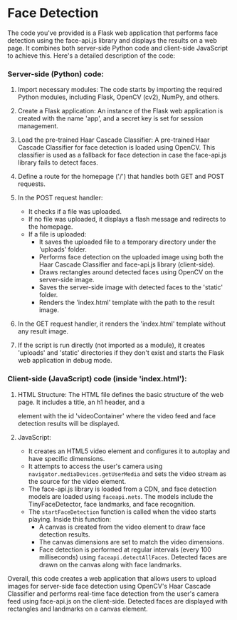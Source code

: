 # Face Detection
The code you've provided is a Flask web application that performs face detection using the face-api.js library and displays the results on a web page. It combines both server-side Python code and client-side JavaScript to achieve this. Here's a detailed description of the code:

### Server-side (Python) code:

1. Import necessary modules: The code starts by importing the required Python modules, including Flask, OpenCV (cv2), NumPy, and others.

2. Create a Flask application: An instance of the Flask web application is created with the name 'app', and a secret key is set for session management.

3. Load the pre-trained Haar Cascade Classifier: A pre-trained Haar Cascade Classifier for face detection is loaded using OpenCV. This classifier is used as a fallback for face detection in case the face-api.js library fails to detect faces.

4. Define a route for the homepage ('/') that handles both GET and POST requests.

5. In the POST request handler:
   - It checks if a file was uploaded.
   - If no file was uploaded, it displays a flash message and redirects to the homepage.
   - If a file is uploaded:
     - It saves the uploaded file to a temporary directory under the 'uploads' folder.
     - Performs face detection on the uploaded image using both the Haar Cascade Classifier and face-api.js library (client-side).
     - Draws rectangles around detected faces using OpenCV on the server-side image.
     - Saves the server-side image with detected faces to the 'static' folder.
     - Renders the 'index.html' template with the path to the result image.

6. In the GET request handler, it renders the 'index.html' template without any result image.

7. If the script is run directly (not imported as a module), it creates 'uploads' and 'static' directories if they don't exist and starts the Flask web application in debug mode.

### Client-side (JavaScript) code (inside 'index.html'):

1. HTML Structure: The HTML file defines the basic structure of the web page. It includes a title, an h1 header, and a <div> element with the id 'videoContainer' where the video feed and face detection results will be displayed.

2. JavaScript:
   - It creates an HTML5 video element and configures it to autoplay and have specific dimensions.
   - It attempts to access the user's camera using `navigator.mediaDevices.getUserMedia` and sets the video stream as the source for the video element.
   - The face-api.js library is loaded from a CDN, and face detection models are loaded using `faceapi.nets`. The models include the TinyFaceDetector, face landmarks, and face recognition.
   - The `startFaceDetection` function is called when the video starts playing. Inside this function:
     - A canvas is created from the video element to draw face detection results.
     - The canvas dimensions are set to match the video dimensions.
     - Face detection is performed at regular intervals (every 100 milliseconds) using `faceapi.detectAllFaces`. Detected faces are drawn on the canvas along with face landmarks.

Overall, this code creates a web application that allows users to upload images for server-side face detection using OpenCV's Haar Cascade Classifier and performs real-time face detection from the user's camera feed using face-api.js on the client-side. Detected faces are displayed with rectangles and landmarks on a canvas element.

